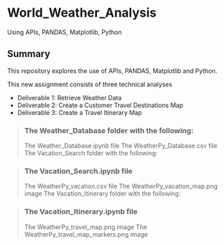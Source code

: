 # World_Weather_Analysis
Using APIs, PANDAS, Matplotlib, Python


## Summary 
This repository explores the use of APIs, PANDAS, Matplotlib and Python. 

This new assignment consists of three technical analyses
- Deliverable 1: Retrieve Weather Data
- Deliverable 2: Create a Customer Travel Destinations Map
- Deliverable 3: Create a Travel Itinerary Map


> ### The Weather_Database folder with the following:
> The Weather_Database.ipynb file
> The WeatherPy_Database.csv file
> The Vacation_Search folder with the following:

> ### The Vacation_Search.ipynb file
> The WeatherPy_vacation.csv file
> The WeatherPy_vacation_map.png image
> The Vacation_Itinerary folder with the following:

> ### The Vacation_Itinerary.ipynb file
> The WeatherPy_travel_map.png image
> The WeatherPy_travel_map_markers.png image